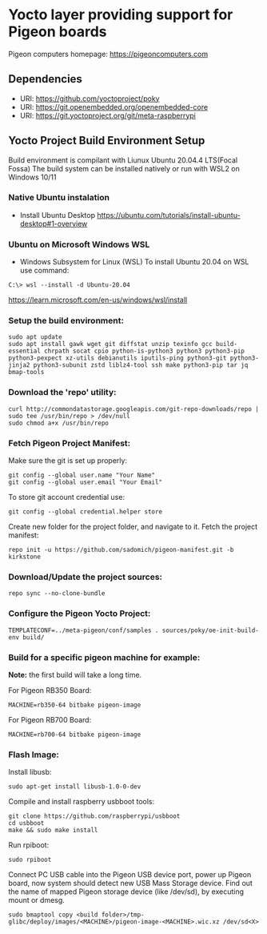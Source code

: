 # Yocto layer providing support for Pigeon boards
Pigeon computers homepage: https://pigeoncomputers.com

## Dependencies

* URI: https://github.com/yoctoproject/poky
* URI: https://git.openembedded.org/openembedded-core
* URI: https://git.yoctoproject.org/git/meta-raspberrypi

## Yocto Project Build Environment Setup
Build environment is compilant with Liunux Ubuntu 20.04.4 LTS(Focal Fossa)
The build system can be installed natively or run with WSL2 on Windows 10/11

### Native Ubuntu instalation
- Install Ubuntu Desktop
https://ubuntu.com/tutorials/install-ubuntu-desktop#1-overview

### Ubuntu on Microsoft Windows WSL
- Windows Subsystem for Linux (WSL)
To install Ubuntu 20.04 on WSL use command:
```shell
C:\> wsl --install -d Ubuntu-20.04
```
https://learn.microsoft.com/en-us/windows/wsl/install

### Setup the build environment:

```shell
sudo apt update
sudo apt install gawk wget git diffstat unzip texinfo gcc build-essential chrpath socat cpio python-is-python3 python3 python3-pip python3-pexpect xz-utils debianutils iputils-ping python3-git python3-jinja2 python3-subunit zstd liblz4-tool ssh make python3-pip tar jq bmap-tools
```

### Download the 'repo' utility:

```shell
curl http://commondatastorage.googleapis.com/git-repo-downloads/repo | sudo tee /usr/bin/repo > /dev/null
sudo chmod a+x /usr/bin/repo
```

### Fetch Pigeon Project Manifest:

Make sure the git is set up properly:
```shell
git config --global user.name "Your Name"
git config --global user.email "Your Email"
```

To store git account credential use:
```shell
git config --global credential.helper store
```

Create new folder for the project folder, and navigate to it.
Fetch the project manifest:
```shell
repo init -u https://github.com/sadomich/pigeon-manifest.git -b kirkstone
```

### Download/Update the project sources:
```shell
repo sync --no-clone-bundle
```

### Configure the Pigeon Yocto Project:
```shell
TEMPLATECONF=../meta-pigeon/conf/samples . sources/poky/oe-init-build-env build/
```

### Build for a specific pigeon machine for example:
**Note:** the first build will take a long time.

For Pigeon RB350 Board:
```shell
MACHINE=rb350-64 bitbake pigeon-image
```
For Pigeon RB700 Board:
```shell
MACHINE=rb700-64 bitbake pigeon-image
```

### Flash Image:
Install libusb:
```shell
sudo apt-get install libusb-1.0-0-dev
```

Compile and install raspberry usbboot tools:
```shell
git clone https://github.com/raspberrypi/usbboot
cd usbboot
make && sudo make install
```

Run rpiboot:
```shell
sudo rpiboot
```

Connect PC USB cable into the Pigeon USB device port, power up Pigeon board, now system should detect new USB Mass Storage device.
Find out the name of mapped Pigeon storage device (like /dev/sd<X>), by executing mount or dmesg.

```shell
sudo bmaptool copy <build folder>/tmp-glibc/deploy/images/<MACHINE>/pigeon-image-<MACHINE>.wic.xz /dev/sd<X>
```
